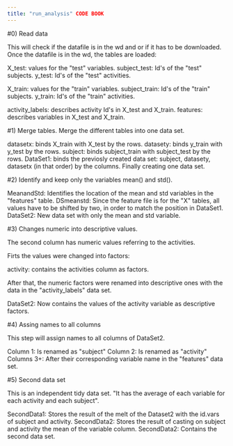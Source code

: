 ```yaml
---
title: "run_analysis" CODE BOOK
---
```

#0) Read data 

This will check if the datafile is in the wd and or if it has to be downloaded. Once the datafile is in the wd, the tables are loaded:

X_test: values for the "test" variables.
subject_test: Id's of the "test" subjects.
y_test: Id's of the "test" activities.

X_train: values for the "train" variables.
subject_train: Id's of the "train" subjects.
y_train: Id's of the "train" activities.

activity_labels: describes activity Id's in X_test and X_train.
features: describes variables in X_test and X_train.

#1) Merge tables.
Merge the different tables into one data set. 

datasetx: binds X_train with X_test by the rows.
datasety: binds y_train with y_test by the rows.
subject:  binds subject_train with subject_test by the rows.
DataSet1: binds the previosly created data set: subject, datasety, datasetx (in that order) by the columns. Finally creating
one data set.

#2) Identify and keep only the variables mean() and std().


MeanandStd: Identifies the location of the mean and std variables in the "features" table.
DSmeanstd:  Since the feature file is for the "X" tables, all values have to be shifted by two, in order to match
the position in DataSet1.
DataSet2: New data set with only the mean and std variable.

#3) Changes numeric into descriptive values.

The second column has numeric values referring to the activities.

Firts the values were changed into factors:

activity: contains the activities column as factors.

After that, the numeric factors were renamed into descriptive ones with the data in 
the "activity_labels" data set.

DataSet2: Now contains the values of the activity variable as descriptive factors.

#4) Assing names to all columns

This step will assign names to all columns of DataSet2.

Column 1: Is renamed as "subject"
Column 2: Is renamed as "activity" 
Columns 3+: After their corresponding variable name in the "features" data set. 

#5) Second data set

This is an independent tidy data set. "It has the average of each variable for each activity and each subject".

SecondData1: Stores the result of the melt of the Dataset2 with the id.vars of subject and activity.
SecondData2: Stores the result of casting on subject and activity the mean of the variable column.
SecondData2: Contains the second data set.

